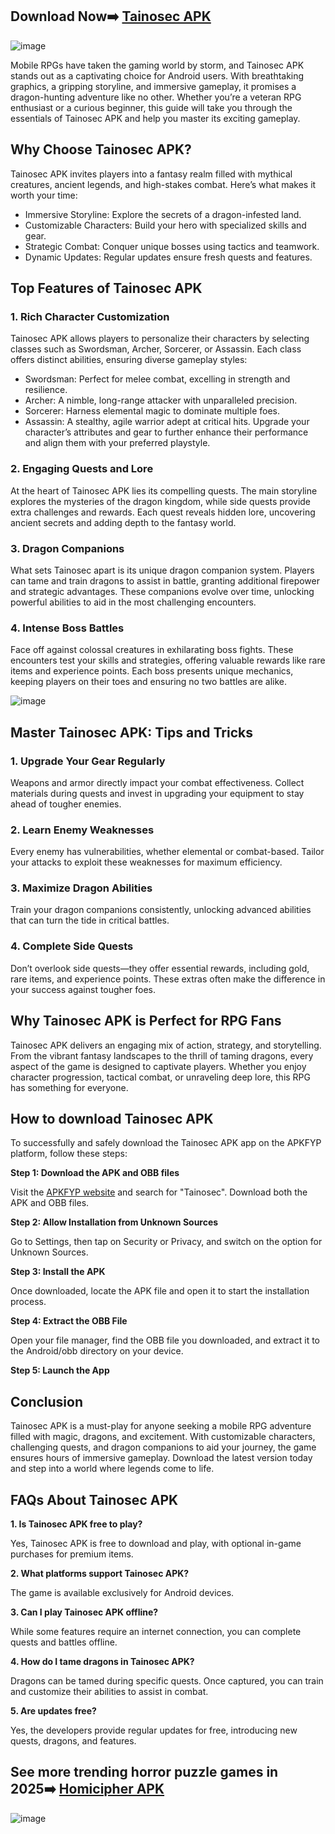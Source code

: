 ## Download Now➡️ [Tainosec APK](https://apkfyp.com/tainosec.html)

![image](https://github.com/user-attachments/assets/70af01ee-a626-418d-be0e-10699b7a063f)

Mobile RPGs have taken the gaming world by storm, and Tainosec APK stands out as a captivating choice for Android users. With breathtaking graphics, a gripping storyline, and immersive gameplay, it promises a dragon-hunting adventure like no other. Whether you’re a veteran RPG enthusiast or a curious beginner, this guide will take you through the essentials of Tainosec APK and help you master its exciting gameplay.
## Why Choose Tainosec APK?
Tainosec APK invites players into a fantasy realm filled with mythical creatures, ancient legends, and high-stakes combat. Here’s what makes it worth your time:
- Immersive Storyline: Explore the secrets of a dragon-infested land.
- Customizable Characters: Build your hero with specialized skills and gear.
- Strategic Combat: Conquer unique bosses using tactics and teamwork.
- Dynamic Updates: Regular updates ensure fresh quests and features.

## Top Features of Tainosec APK
### 1. Rich Character Customization
Tainosec APK allows players to personalize their characters by selecting classes such as Swordsman, Archer, Sorcerer, or Assassin. Each class offers distinct abilities, ensuring diverse gameplay styles:
- Swordsman: Perfect for melee combat, excelling in strength and resilience.
- Archer: A nimble, long-range attacker with unparalleled precision.
- Sorcerer: Harness elemental magic to dominate multiple foes.
- Assassin: A stealthy, agile warrior adept at critical hits.
Upgrade your character’s attributes and gear to further enhance their performance and align them with your preferred playstyle.

### 2. Engaging Quests and Lore
At the heart of Tainosec APK lies its compelling quests. The main storyline explores the mysteries of the dragon kingdom, while side quests provide extra challenges and rewards. Each quest reveals hidden lore, uncovering ancient secrets and adding depth to the fantasy world.

### 3. Dragon Companions
What sets Tainosec apart is its unique dragon companion system. Players can tame and train dragons to assist in battle, granting additional firepower and strategic advantages. These companions evolve over time, unlocking powerful abilities to aid in the most challenging encounters.

### 4. Intense Boss Battles
Face off against colossal creatures in exhilarating boss fights. These encounters test your skills and strategies, offering valuable rewards like rare items and experience points. Each boss presents unique mechanics, keeping players on their toes and ensuring no two battles are alike.

![image](https://github.com/user-attachments/assets/fda69a1e-857a-4c14-bc95-fbdeb080e798)

## Master Tainosec APK: Tips and Tricks
### 1. Upgrade Your Gear Regularly
Weapons and armor directly impact your combat effectiveness. Collect materials during quests and invest in upgrading your equipment to stay ahead of tougher enemies.
### 2. Learn Enemy Weaknesses
Every enemy has vulnerabilities, whether elemental or combat-based. Tailor your attacks to exploit these weaknesses for maximum efficiency.
### 3. Maximize Dragon Abilities
Train your dragon companions consistently, unlocking advanced abilities that can turn the tide in critical battles.
### 4. Complete Side Quests
Don’t overlook side quests—they offer essential rewards, including gold, rare items, and experience points. These extras often make the difference in your success against tougher foes.

## Why Tainosec APK is Perfect for RPG Fans
Tainosec APK delivers an engaging mix of action, strategy, and storytelling. From the vibrant fantasy landscapes to the thrill of taming dragons, every aspect of the game is designed to captivate players. Whether you enjoy character progression, tactical combat, or unraveling deep lore, this RPG has something for everyone.

## How to download Tainosec APK
To successfully and safely download the Tainosec APK app on the APKFYP platform, follow these steps:

**Step 1: Download the APK and OBB files**

Visit the [APKFYP website](https://apkfyp.com/) and search for "Tainosec". Download both the APK and OBB files.

**Step 2: Allow Installation from Unknown Sources** 

Go to Settings, then tap on Security or Privacy, and switch on the option for Unknown Sources.

**Step 3: Install the APK**

Once downloaded, locate the APK file and open it to start the installation process.

**Step 4: Extract the OBB File**

Open your file manager, find the OBB file you downloaded, and extract it to the Android/obb directory on your device.

**Step 5: Launch the App**

## Conclusion
Tainosec APK is a must-play for anyone seeking a mobile RPG adventure filled with magic, dragons, and excitement. With customizable characters, challenging quests, and dragon companions to aid your journey, the game ensures hours of immersive gameplay. Download the latest version today and step into a world where legends come to life.

## FAQs About Tainosec APK
**1. Is Tainosec APK free to play?**

Yes, Tainosec APK is free to download and play, with optional in-game purchases for premium items.

**2. What platforms support Tainosec APK?**

The game is available exclusively for Android devices.

**3. Can I play Tainosec APK offline?**

While some features require an internet connection, you can complete quests and battles offline.

**4. How do I tame dragons in Tainosec APK?**

Dragons can be tamed during specific quests. Once captured, you can train and customize their abilities to assist in combat.

**5. Are updates free?**

Yes, the developers provide regular updates for free, introducing new quests, dragons, and features.

## See more trending horror puzzle games in 2025➡️ [Homicipher APK ](https://apkfyp.com/homicipher.html)

![image](https://github.com/user-attachments/assets/fed49d47-f385-402e-bfe8-1ecdb9ab380e)
